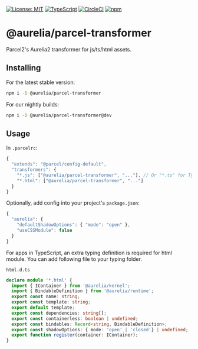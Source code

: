 [![License: MIT](https://img.shields.io/badge/License-MIT-yellow.svg)](https://opensource.org/licenses/MIT)
[![TypeScript](https://img.shields.io/badge/%3C%2F%3E-TypeScript-%230074c1.svg)](http://www.typescriptlang.org/)
[![CircleCI](https://circleci.com/gh/aurelia/aurelia.svg?style=shield)](https://circleci.com/gh/aurelia/aurelia)
[![npm](https://img.shields.io/npm/v/@aurelia/parcel-transformer.svg?maxAge=3600)](https://www.npmjs.com/package/@aurelia/parcel-transformer)
# @aurelia/parcel-transformer

Parcel2's Aurelia2 transformer for js/ts/html assets.

## Installing

For the latest stable version:

```bash
npm i -D @aurelia/parcel-transformer
```

For our nightly builds:

```bash
npm i -D @aurelia/parcel-transformer@dev
```

## Usage

In `.parcelrc`:

```js
{
  "extends": "@parcel/config-default",
  "transformers": {
    "*.js": ["@aurelia/parcel-transformer", "..."], // Or "*.ts" for TypeScript project
    "*.html": ["@aurelia/parcel-transformer", "..."]
  }
}
```

Optionally, add config into your project's `package.json`:
```js
{
  "aurelia": {
    "defaultShadowOptions": { "mode": "open" },
    "useCSSModule": false
  }
}
```

For apps in TypeScript, an extra typing definition is required for html module. You can add following file to your typing folder.

`html.d.ts`
```ts
declare module '*.html' {
  import { IContainer } from '@aurelia/kernel';
  import { BindableDefinition } from '@aurelia/runtime';
  export const name: string;
  export const template: string;
  export default template;
  export const dependencies: string[];
  export const containerless: boolean | undefined;
  export const bindables: Record<string, BindableDefinition>;
  export const shadowOptions: { mode: 'open' | 'closed'} | undefined;
  export function register(container: IContainer);
}
```
